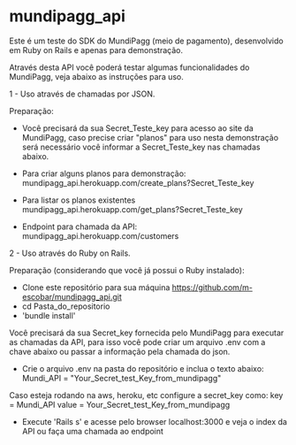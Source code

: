 # mundipagg_api

Este é um teste do SDK do MundiPagg (meio de pagamento), desenvolvido em Ruby on Rails e apenas para demonstração.

Através desta API você poderá testar algumas funcionalidades do MundiPagg, veja abaixo as instruções para uso.

1 - Uso através de chamadas por JSON.

Preparação:
- Você precisará da sua Secret_Teste_key para acesso ao site da MundiPagg, caso precise criar "planos" para uso nesta demonstração será necessário você informar a Secret_Teste_key nas chamadas abaixo.

- Para criar alguns planos para demonstração:
  mundipagg_api.herokuapp.com/create_plans?Secret_Teste_key
  
- Para listar os planos existentes
  mundipagg_api.herokuapp.com/get_plans?Secret_Teste_key

- Endpoint para chamada da API:
  mundipagg_api.herokuapp.com/customers


2 - Uso através do Ruby on Rails.

Preparação (considerando que você já possui o Ruby instalado):  
  - Clone este repositório para sua máquina
    https://github.com/m-escobar/mundipagg_api.git
  - cd Pasta_do_repositorio
  - 'bundle install'
  
  Você precisará da sua Secret_key fornecida pelo MundiPagg para executar as chamadas da API, para isso você pode criar um arquivo .env com a chave abaixo ou passar a informação pela chamada do json.
  - Crie o arquivo .env na pasta do repositório e inclua o texto abaixo:
    Mundi_API = "Your_Secret_test_Key_from_mundipagg"

  Caso esteja rodando na aws, heroku, etc configure a secret_key como:
  key = Mundi_API
  value = Your_Secret_test_Key_from_mundipagg


 - Execute 'Rails s' e acesse pelo browser localhost:3000 e veja o index da API ou faça uma chamada ao endpoint
  
